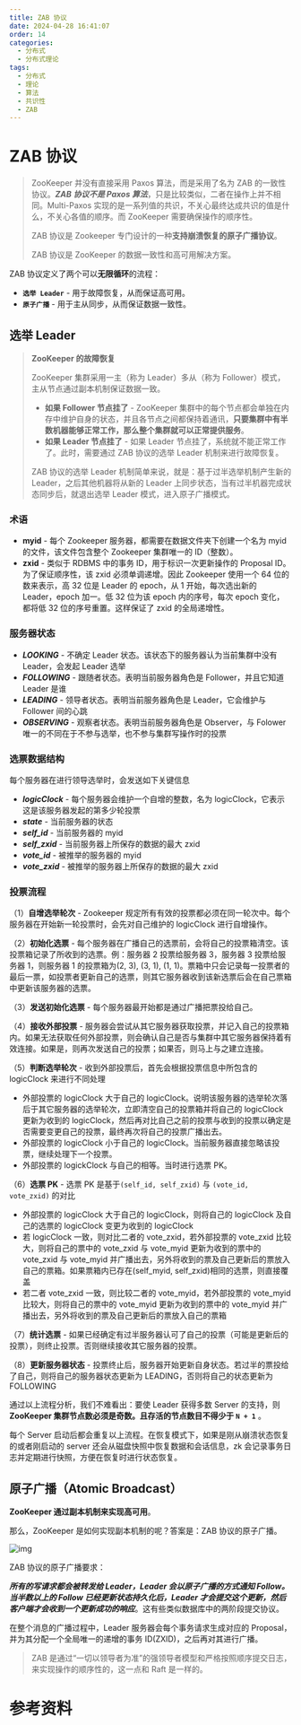 ```yaml
---
title: ZAB 协议
date: 2024-04-28 16:41:07
order: 14
categories:
  - 分布式
  - 分布式理论
tags:
  - 分布式
  - 理论
  - 算法
  - 共识性
  - ZAB
---
```


# ZAB 协议

> ZooKeeper 并没有直接采用 Paxos 算法，而是采用了名为 ZAB 的一致性协议。**_ZAB 协议不是 Paxos 算法_**，只是比较类似，二者在操作上并不相同。Multi-Paxos 实现的是一系列值的共识，不关心最终达成共识的值是什么，不关心各值的顺序。而 ZooKeeper 需要确保操作的顺序性。
>
> ZAB 协议是 Zookeeper 专门设计的一种**支持崩溃恢复的原子广播协议**。
>
> ZAB 协议是 ZooKeeper 的数据一致性和高可用解决方案。

ZAB 协议定义了两个可以**无限循环**的流程：

- **`选举 Leader`** - 用于故障恢复，从而保证高可用。
- **`原子广播`** - 用于主从同步，从而保证数据一致性。

## 选举 Leader

> **ZooKeeper 的故障恢复**
>
> ZooKeeper 集群采用一主（称为 Leader）多从（称为 Follower）模式，主从节点通过副本机制保证数据一致。
>
> - **如果 Follower 节点挂了** - ZooKeeper 集群中的每个节点都会单独在内存中维护自身的状态，并且各节点之间都保持着通讯，**只要集群中有半数机器能够正常工作，那么整个集群就可以正常提供服务**。
> - **如果 Leader 节点挂了** - 如果 Leader 节点挂了，系统就不能正常工作了。此时，需要通过 ZAB 协议的选举 Leader 机制来进行故障恢复。
>
> ZAB 协议的选举 Leader 机制简单来说，就是：基于过半选举机制产生新的 Leader，之后其他机器将从新的 Leader 上同步状态，当有过半机器完成状态同步后，就退出选举 Leader 模式，进入原子广播模式。

### 术语

- **myid** - 每个 Zookeeper 服务器，都需要在数据文件夹下创建一个名为 myid 的文件，该文件包含整个 Zookeeper 集群唯一的 ID（整数）。
- **zxid** - 类似于 RDBMS 中的事务 ID，用于标识一次更新操作的 Proposal ID。为了保证顺序性，该 zxid 必须单调递增。因此 Zookeeper 使用一个 64 位的数来表示，高 32 位是 Leader 的 epoch，从 1 开始，每次选出新的 Leader，epoch 加一。低 32 位为该 epoch 内的序号，每次 epoch 变化，都将低 32 位的序号重置。这样保证了 zxid 的全局递增性。

### 服务器状态

- **_LOOKING_** - 不确定 Leader 状态。该状态下的服务器认为当前集群中没有 Leader，会发起 Leader 选举
- **_FOLLOWING_** - 跟随者状态。表明当前服务器角色是 Follower，并且它知道 Leader 是谁
- **_LEADING_** - 领导者状态。表明当前服务器角色是 Leader，它会维护与 Follower 间的心跳
- **_OBSERVING_** - 观察者状态。表明当前服务器角色是 Observer，与 Folower 唯一的不同在于不参与选举，也不参与集群写操作时的投票

### 选票数据结构

每个服务器在进行领导选举时，会发送如下关键信息

- **_logicClock_** - 每个服务器会维护一个自增的整数，名为 logicClock，它表示这是该服务器发起的第多少轮投票
- **_state_** - 当前服务器的状态
- **_self_id_** - 当前服务器的 myid
- **_self_zxid_** - 当前服务器上所保存的数据的最大 zxid
- **_vote_id_** - 被推举的服务器的 myid
- **_vote_zxid_** - 被推举的服务器上所保存的数据的最大 zxid

### 投票流程

（1）**自增选举轮次** - Zookeeper 规定所有有效的投票都必须在同一轮次中。每个服务器在开始新一轮投票时，会先对自己维护的 logicClock 进行自增操作。

（2）**初始化选票** - 每个服务器在广播自己的选票前，会将自己的投票箱清空。该投票箱记录了所收到的选票。例：服务器 2 投票给服务器 3，服务器 3 投票给服务器 1，则服务器 1 的投票箱为(2, 3), (3, 1), (1, 1)。票箱中只会记录每一投票者的最后一票，如投票者更新自己的选票，则其它服务器收到该新选票后会在自己票箱中更新该服务器的选票。

（3）**发送初始化选票** - 每个服务器最开始都是通过广播把票投给自己。

（4）**接收外部投票** - 服务器会尝试从其它服务器获取投票，并记入自己的投票箱内。如果无法获取任何外部投票，则会确认自己是否与集群中其它服务器保持着有效连接。如果是，则再次发送自己的投票；如果否，则马上与之建立连接。

（5）**判断选举轮次** - 收到外部投票后，首先会根据投票信息中所包含的 logicClock 来进行不同处理

- 外部投票的 logicClock 大于自己的 logicClock。说明该服务器的选举轮次落后于其它服务器的选举轮次，立即清空自己的投票箱并将自己的 logicClock 更新为收到的 logicClock，然后再对比自己之前的投票与收到的投票以确定是否需要变更自己的投票，最终再次将自己的投票广播出去。
- 外部投票的 logicClock 小于自己的 logicClock。当前服务器直接忽略该投票，继续处理下一个投票。
- 外部投票的 logickClock 与自己的相等。当时进行选票 PK。

（6）**选票 PK** - 选票 PK 是基于`(self_id, self_zxid)` 与 `(vote_id, vote_zxid)` 的对比

- 外部投票的 logicClock 大于自己的 logicClock，则将自己的 logicClock 及自己的选票的 logicClock 变更为收到的 logicClock
- 若 logicClock 一致，则对比二者的 vote_zxid，若外部投票的 vote_zxid 比较大，则将自己的票中的 vote_zxid 与 vote_myid 更新为收到的票中的 vote_zxid 与 vote_myid 并广播出去，另外将收到的票及自己更新后的票放入自己的票箱。如果票箱内已存在(self_myid, self_zxid)相同的选票，则直接覆盖
- 若二者 vote_zxid 一致，则比较二者的 vote_myid，若外部投票的 vote_myid 比较大，则将自己的票中的 vote_myid 更新为收到的票中的 vote_myid 并广播出去，另外将收到的票及自己更新后的票放入自己的票箱

（7）**统计选票** - 如果已经确定有过半服务器认可了自己的投票（可能是更新后的投票），则终止投票。否则继续接收其它服务器的投票。

（8）**更新服务器状态** - 投票终止后，服务器开始更新自身状态。若过半的票投给了自己，则将自己的服务器状态更新为 LEADING，否则将自己的状态更新为 FOLLOWING

通过以上流程分析，我们不难看出：要使 Leader 获得多数 Server 的支持，则 **ZooKeeper 集群节点数必须是奇数。且存活的节点数目不得少于 `N + 1`** 。

每个 Server 启动后都会重复以上流程。在恢复模式下，如果是刚从崩溃状态恢复的或者刚启动的 server 还会从磁盘快照中恢复数据和会话信息，zk 会记录事务日志并定期进行快照，方便在恢复时进行状态恢复。

## 原子广播（Atomic Broadcast）

**ZooKeeper 通过副本机制来实现高可用**。

那么，ZooKeeper 是如何实现副本机制的呢？答案是：ZAB 协议的原子广播。

![img](https://raw.githubusercontent.com/dunwu/images/master/cs/java/javaweb/distributed/rpc/zookeeper/zookeeper_3.png)

ZAB 协议的原子广播要求：

**_所有的写请求都会被转发给 Leader，Leader 会以原子广播的方式通知 Follow。当半数以上的 Follow 已经更新状态持久化后，Leader 才会提交这个更新，然后客户端才会收到一个更新成功的响应_**。这有些类似数据库中的两阶段提交协议。

在整个消息的广播过程中，Leader 服务器会每个事务请求生成对应的 Proposal，并为其分配一个全局唯一的递增的事务 ID(ZXID)，之后再对其进行广播。

> ZAB 是通过“一切以领导者为准”的强领导者模型和严格按照顺序提交日志，来实现操作的顺序性的，这一点和 Raft 是一样的。

# 参考资料